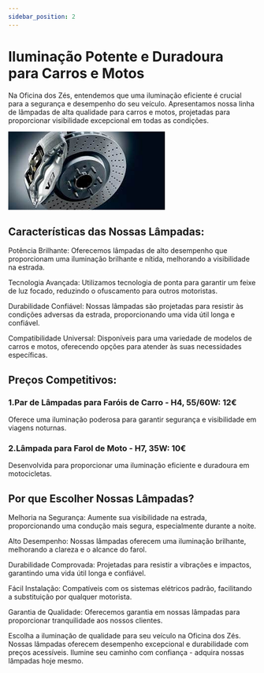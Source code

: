```yaml
---
sidebar_position: 2
---
```


# Iluminação Potente e Duradoura para Carros e Motos

Na Oficina dos Zés, entendemos que uma iluminação eficiente é crucial para a segurança e desempenho do seu veículo. Apresentamos nossa linha de lâmpadas de alta qualidade para carros e motos, projetadas para proporcionar visibilidade excepcional em todas as condições.

![Lâmpadas](image-1.png)

## Características das Nossas Lâmpadas:

Potência Brilhante: Oferecemos lâmpadas de alto desempenho que proporcionam uma iluminação brilhante e nítida, melhorando a visibilidade na estrada.

Tecnologia Avançada: Utilizamos tecnologia de ponta para garantir um feixe de luz focado, reduzindo o ofuscamento para outros motoristas.

Durabilidade Confiável: Nossas lâmpadas são projetadas para resistir às condições adversas da estrada, proporcionando uma vida útil longa e confiável.

Compatibilidade Universal: Disponíveis para uma variedade de modelos de carros e motos, oferecendo opções para atender às suas necessidades específicas.

## Preços Competitivos:

### 1.Par de Lâmpadas para Faróis de Carro - H4, 55/60W: 12€

Oferece uma iluminação poderosa para garantir segurança e visibilidade em viagens noturnas.

### 2.Lâmpada para Farol de Moto - H7, 35W: 10€

Desenvolvida para proporcionar uma iluminação eficiente e duradoura em motocicletas.

## Por que Escolher Nossas Lâmpadas?

Melhoria na Segurança: Aumente sua visibilidade na estrada, proporcionando uma condução mais segura, especialmente durante a noite.

Alto Desempenho: Nossas lâmpadas oferecem uma iluminação brilhante, melhorando a clareza e o alcance do farol.

Durabilidade Comprovada: Projetadas para resistir a vibrações e impactos, garantindo uma vida útil longa e confiável.

Fácil Instalação: Compatíveis com os sistemas elétricos padrão, facilitando a substituição por qualquer motorista.

Garantia de Qualidade: Oferecemos garantia em nossas lâmpadas para proporcionar tranquilidade aos nossos clientes.

Escolha a iluminação de qualidade para seu veículo na Oficina dos Zés. Nossas lâmpadas oferecem desempenho excepcional e durabilidade com preços acessíveis. Ilumine seu caminho com confiança - adquira nossas lâmpadas hoje mesmo.
